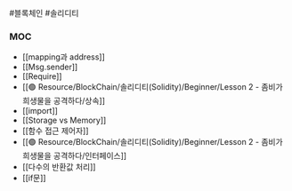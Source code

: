 ---
---

#블록체인 #솔리디티 

### MOC
+ [[mapping과 address]]
+ [[Msg.sender]]
+ [[Require]]
+ [[🟢 Resource/BlockChain/솔리디티(Solidity)/Beginner/Lesson 2 - 좀비가 희생물을 공격하다/상속]]
+ [[import]]
+ [[Storage vs Memory]]
+ [[함수 접근 제어자]]
+ [[🟢 Resource/BlockChain/솔리디티(Solidity)/Beginner/Lesson 2 - 좀비가 희생물을 공격하다/인터페이스]]
+ [[다수의 반환값 처리]]
+ [[if문]]
